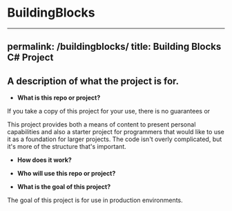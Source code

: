 # BuildingBlocks

---
permalink: /buildingblocks/
title: Building Blocks C# Project
---

## A description of what the project is for.



* **What is this repo or project?**

If you take a copy of this project for your use, there is no guarantees or 

This project provides both a means of content to present personal capabilities and also a starter project for programmers that would like to use it as a foundation for larger projects.  The code isn't overly complicated, but it's more of the structure that's important.

* **How does it work?**



* **Who will use this repo or project?**
* **What is the goal of this project?** 

The goal of this project is for use in production environments.